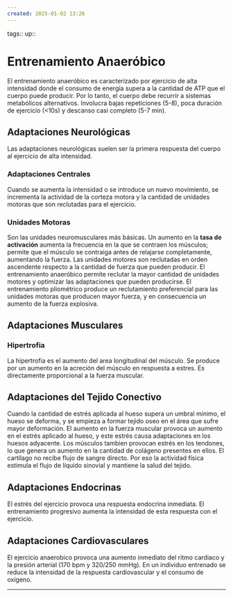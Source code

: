 ```yaml
---
created: 2025-01-02 13:26
---
```

tags::
up::
# Entrenamiento Anaeróbico
El entrenamiento anaeróbico es caracterizado por ejercicio de alta intensidad donde   el consumo de energía supera a la cantidad de ATP que el cuerpo puede producir. Por lo tanto, el cuerpo debe recurrir a sistemas metabólicos alternativos. Involucra bajas repeticiones (5-8), poca duración de ejercicio (<10s) y descanso casi completo (5-7 min).

## Adaptaciones Neurológicas
Las adaptaciones neurológicas suelen ser la primera respuesta del cuerpo al ejercicio de alta intensidad.

### Adaptaciones Centrales
Cuando se aumenta la intensidad o se introduce un nuevo movimiento, se incrementa la actividad de la corteza motora y la cantidad de unidades motoras que son reclutadas para el ejercicio.

### Unidades Motoras
Son las unidades neuromusculares más básicas. Un aumento en la **tasa de activación**   aumenta la frecuencia en la que se contraen los músculos; permite que el músculo se contraiga antes de relajarse completamente, aumentando la fuerza. Las unidades motores son reclutadas en orden ascendente respecto a la cantidad de fuerza que pueden producir. El entrenamiento anaeróbico permite reclutar la mayor cantidad de unidades motores y optimizar las adaptaciones que pueden producirse. El entrenamiento pliométrico produce un reclutamiento preferencial para las unidades motoras que producen mayor fuerza, y en consecuencia un aumento de la fuerza explosiva.

## Adaptaciones Musculares
### Hipertrofia
La hipertrofia es el aumento del area longitudinal del músculo. Se produce por un aumento en la acreción del músculo en respuesta a estres. Es directamente proporcional a la fuerza muscular.

## Adaptaciones del Tejido Conectivo
Cuando la cantidad de estrés aplicada al hueso supera un umbral mínimo, el hueso se deforma, y se empieza a formar tejido oseo en el área que sufre mayor deformación. El aumento en la fuerza muscular provoca un aumento en el estrés aplicado al hueso, y este estrés causa adaptaciones en los huesos adyacente. Los músculos tambien provocan estrés en los tendones, lo que genera un aumento en la cantidad de colágeno presentes en ellos. El cartílago no recibe flujo de sangre directo. Por eso la actividad física estimula el flujo de líquido sinovial y mantiene la salud del tejido.

## Adaptaciones Endocrinas
El estrés del ejercicio provoca una respuesta endocrina inmediata. El entrenamiento progresivo aumenta la intensidad de esta respuesta con el ejercicio.

## Adaptaciones Cardiovasculares
El ejercicio anaerobico provoca una aumento inmediato del ritmo cardiaco y la presión arterial (170 bpm y 320/250 mmHg). En un individuo entrenado se reduce la intensidad de la respuesta cardiovascular y el consumo de oxígeno.

___
